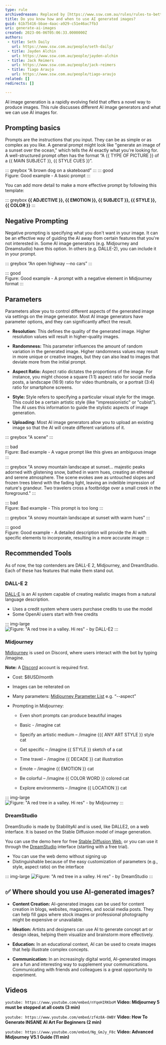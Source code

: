 ```yaml
---
type: rule
archivedreason: Replaced by [https://www.ssw.com.au/rules/rules-to-better-ai-image-generators/](/rules-to-better-ai-image-generators)
title: Do you know how and when to use AI generated images?
guid: 61b75416-bbae-4aac-a929-c51e46ac7fb3
uri: generate-ai-images
created: 2023-06-06T05:06:33.0000000Z
authors:
 - title: Seth Daily
   url: https://www.ssw.com.au/people/seth-daily/
 - title: Jayden Alchin
   url: https://www.ssw.com.au/people/jayden-alchin
 - title: Jack Reimers
   url: https://www.ssw.com.au/people/jack-reimers
 - title: Tiago Araujo
   url: https://www.ssw.com.au/people/tiago-araujo
related: []
redirects: []

---
```


AI image generation is a rapidly evolving field that offers a novel way to produce images. This rule discusses different AI image generators and what we can use AI images for.

<!--endintro-->

## Prompting basics

Prompts are the instructions that you input. They can be as simple or as complex as you like. A general prompt might look like "generate an image of a sunset over the ocean," which tells the AI exactly what you're looking for. A well-structured prompt often has the format “A {{ TYPE OF PICTURE }} of a {{ MAIN SUBJECT }}, {{ STYLE CUES }}”.

::: greybox
“A brown dog on a skateboard”
:::
::: good  
Figure: Good example - A basic prompt
:::

You can add more detail to make a more effective prompt by following this template:

::: greybox
**{{ ADJECTIVE }}, {{ EMOTION }}, {{ SUBJECT }}, {{ STYLE }}, {{ COLOR }}**
:::

## Negative Prompting

Negative prompting is specifying what you don't want in your image. It can be an effective way of guiding the AI away from certain features that you're not interested in. Some AI image generators (e.g. Midjourney and Dreamstudio) have this option. In others (e.g. DALLE-2), you can include it in your prompt.

::: greybox
“An open highway --no cars”
:::

::: good  
Figure: Good example - A prompt with a negative element in Midjourney format
:::

## Parameters

Parameters allow you to control different aspects of the generated image via settings on the image generator. Most AI image generators have parameter options, and they can significantly affect the result.

* **Resolution:** This defines the quality of the generated image. Higher resolution values will result in higher-quality images.

* **Randomness:** This parameter influences the amount of random variation in the generated image. Higher randomness values may result in more unique or creative images, but they can also lead to images that deviate more from the initial prompt.

* **Aspect Ratio:** Aspect ratio dictates the proportions of the image. For instance, you might choose a square (1:1) aspect ratio for social media posts, a landscape (16:9) ratio for video thumbnails, or a portrait (3:4) ratio for smartphone screens.

* **Style:** Style refers to specifying a particular visual style for the image. This could be a certain artistic style (like "impressionistic" or "cubist"). The AI uses this information to guide the stylistic aspects of image generation.

* **Uploading:** Most AI image generators allow you to upload an existing image so that the AI will create different variations of it.

::: greybox
"A scene"
:::

::: bad  
Figure: Bad example - A vague prompt like this gives an ambiguous image
:::

::: greybox
"A snowy mountain landscape at sunset... majestic peaks adorned with glistening snow, bathed in warm hues, creating an ethereal and serene atmosphere. The scene evokes awe as untouched slopes and frozen trees blend with the fading light, leaving an indelible impression of nature's grandeur. Two travelers cross a footbridge over a small creek in the foreground."
:::

::: bad  
Figure: Bad example - This prompt is too long
:::

::: greybox
"A snowy mountain landscape at sunset with warm hues"
:::

::: good  
Figure: Good example - A detailed description will provide the AI with specific elements to incorporate, resulting in a more accurate image
:::

## Recommended Tools

As of now, the top contenders are DALL-E 2, Midjourney, and DreamStudio. Each of these has features that make them stand out.  

### DALL-E 2

[DALL-E](https://openai.com/dall-e-2) is an AI system capable of creating realistic images from a natural language description.

* Uses a credit system where users purchase credits to use the model
* Some OpenAI users start with free credits

::: img-large  
![Figure: "A red tree in a valley. Hi res" - by DALL-E2](/rules/generate-ai-images/red-tree-dalle.png)
:::

### Midjourney

[Midjourney](https://www.midjourney.com/home/) is used on Discord, where users interact with the bot by typing /imagine.

**Note:** A [Discord](https://discord.com/) account is required first.

* Cost: $8USD/month

* Images can be reiterated on

* Many parameters: [Midjourney Parameter List](https://docs.midjourney.com/docs/parameter-list) e.g. “--aspect”

* Prompting in Midjourney:

  * Even short prompts can produce beautiful images

  * Basic - /imagine cat

  * Specify an artistic medium – /imagine {{{ ANY ART STYLE }} style cat

  * Get specific – /imagine {{ STYLE }} sketch of a cat

  * Time travel – /imagine {{ DECADE }} cat illustration

  * Emote – /imagine {{ EMOTION }} cat

  * Be colorful – /imagine {{ COLOR WORD }} colored cat

  * Explore environments – /imagine {{ LOCATION }} cat

::: img-large  
![Figure: "A red tree in a valley. Hi res" - by Midjourney](/rules/generate-ai-images/red-tree-midjourney2.png)
:::

### DreamStudio

DreamStudio is made by StabilityAI and is used, like DALLE2, on a web interface. It is based on the Stable Diffusion model of image generation.

You can use the demo here for free [Stable Diffusion Web](https://stablediffusionweb.com/#demo), or you can use it through the [DreamStudio](https://beta.dreamstudio.ai/dream) interface (starting with a free trial).

* You can use the web demo without signing up
* Distinguishable because of the easy customization of parameters (e.g., style, aspect ratio) on the interface

::: img-large
![Figure: "A red tree in a valley. Hi res" - by DreamStudio ](/rules/generate-ai-images/red-tree-dreamstudio.png)
:::

## ✅ Where should you use AI-generated images?

* **Content Creation:** AI-generated images can be used for content creation in blogs, websites, magazines, and social media posts. They can help fill gaps where stock images or professional photography might be expensive or unavailable.

* **Ideation:** Artists and designers can use AI to generate concept art or design ideas, helping them visualize and brainstorm more effectively.

* **Education:** In an educational context, AI can be used to create images that help illustrate complex concepts.

* **Communication:** In an increasingly digital world, AI-generated images are a fun and interesting way to supplement your communications. Communicating with friends and colleagues is a great opportunity to experiment.

## Videos

`youtube: https://www.youtube.com/embed/nYqeHIRKboM`
**Video: Midjourney 5 must be stopped at all costs (3 min)**

`youtube: https://www.youtube.com/embed/zf4z8A-OWBY`
**Video: How To Generate INSANE AI Art For Beginners (2 min)**

`youtube: https://www.youtube.com/embed/Ng_GmJy_F8c`
**Video: Advanced Midjourney V5.1 Guide (11 min)**

